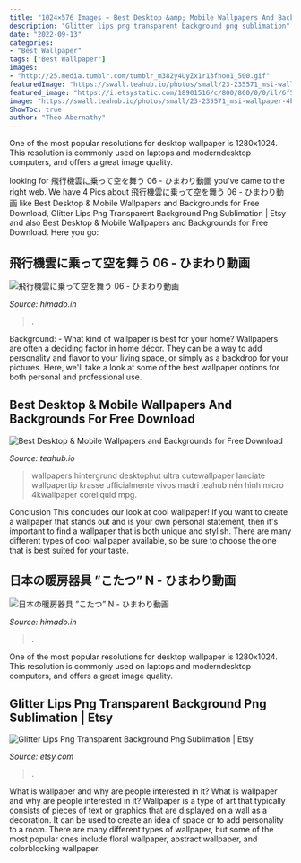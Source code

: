 ```yaml
---
title: "1024×576 Images ~ Best Desktop &amp; Mobile Wallpapers And Backgrounds For Free Download"
description: "Glitter lips png transparent background png sublimation"
date: "2022-09-13"
categories:
- "Best Wallpaper"
tags: ["Best Wallpaper"]
images:
- "http://25.media.tumblr.com/tumblr_m382y4UyZx1r13fhoo1_500.gif"
featuredImage: "https://swall.teahub.io/photos/small/23-235571_msi-wallpaper-4k.jpg"
featured_image: "https://i.etsystatic.com/18901516/c/800/800/0/0/il/6f5eca/2641119066/il_300x300.2641119066_6t5t.jpg"
image: "https://swall.teahub.io/photos/small/23-235571_msi-wallpaper-4k.jpg"
ShowToc: true
author: "Theo Abernathy"
---
```



One of the most popular resolutions for desktop wallpaper is 1280x1024. This resolution is commonly used on laptops and moderndesktop computers, and offers a great image quality.

	

		
looking for 飛行機雲に乗って空を舞う 06 - ひまわり動画 you've came to the right web. We have 4 Pics about 飛行機雲に乗って空を舞う 06 - ひまわり動画 like Best Desktop &amp; Mobile Wallpapers and Backgrounds for Free Download, Glitter Lips Png Transparent Background Png Sublimation | Etsy and also Best Desktop &amp; Mobile Wallpapers and Backgrounds for Free Download. Here you go:
		
    
## 飛行機雲に乗って空を舞う 06 - ひまわり動画

<img loading=lazy src="http://25.media.tumblr.com/tumblr_m382y4UyZx1r13fhoo1_500.gif" onerror="this.onerror=null;this.src='https://tse1.mm.bing.net/th?id=OIP.frTe9kLWTVs9PNM286EUYgHaDt&amp;pid=15.1';" alt="飛行機雲に乗って空を舞う 06 - ひまわり動画">

_Source: himado.in_

>. 

	

Background: - What kind of wallpaper is best for your home?
Wallpapers are often a deciding factor in home décor. They can be a way to add personality and flavor to your living space, or simply as a backdrop for your pictures. Here, we'll take a look at some of the best wallpaper options for both personal and professional use.

    
## Best Desktop &amp; Mobile Wallpapers And Backgrounds For Free Download

<img loading=lazy src="https://swall.teahub.io/photos/small/23-235571_msi-wallpaper-4k.jpg" onerror="this.onerror=null;this.src='https://tse2.mm.bing.net/th?id=OIP.PGi8Yw6QoSb7P_edaR4Y1AHaEK&amp;pid=15.1';" alt="Best Desktop &amp; Mobile Wallpapers and Backgrounds for Free Download">

_Source: teahub.io_

>wallpapers hintergrund desktophut ultra cutewallpaper lanciate wallpapertip krasse ufficialmente vivos madri teahub nền hình micro 4kwallpaper coreliquid mpg. 

	

Conclusion
This concludes our look at cool wallpaper! If you want to create a wallpaper that stands out and is your own personal statement, then it's important to find a wallpaper that is both unique and stylish. There are many different types of cool wallpaper available, so be sure to choose the one that is best suited for your taste.

    
## 日本の暖房器具 ”こたつ” N - ひまわり動画

<img loading=lazy src="http://kent3583.cocolog-nifty.com/photos/uncategorized/2009/03/22/rimg0142.jpg" onerror="this.onerror=null;this.src='https://tse4.mm.bing.net/th?id=OIP.UMHcrgwScR-IEkJsoXf2zgHaFj&amp;pid=15.1';" alt="日本の暖房器具 ”こたつ” N - ひまわり動画">

_Source: himado.in_

>. 

	

One of the most popular resolutions for desktop wallpaper is 1280x1024. This resolution is commonly used on laptops and moderndesktop computers, and offers a great image quality.

    
## Glitter Lips Png Transparent Background Png Sublimation | Etsy

<img loading=lazy src="https://i.etsystatic.com/18901516/c/800/800/0/0/il/6f5eca/2641119066/il_300x300.2641119066_6t5t.jpg" onerror="this.onerror=null;this.src='https://tse1.mm.bing.net/th?id=OIP.IAlSmZcvJSQ3y3JLDHpBqgAAAA&amp;pid=15.1';" alt="Glitter Lips Png Transparent Background Png Sublimation | Etsy">

_Source: etsy.com_

>. 

	

What is wallpaper and why are people interested in it?
What is wallpaper and why are people interested in it?
Wallpaper is a type of art that typically consists of pieces of text or graphics that are displayed on a wall as a decoration. It can be used to create an idea of space or to add personality to a room. There are many different types of wallpaper, but some of the most popular ones include floral wallpaper, abstract wallpaper, and colorblocking wallpaper.

